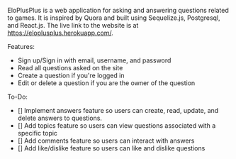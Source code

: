 EloPlusPlus is a web application for asking and answering questions related to games. It is inspired by Quora and built using Sequelize.js, Postgresql, and React.js. The live link to the website is at https://eloplusplus.herokuapp.com/.

Features:
* Sign up/Sign in with email, username, and password
* Read all questions asked on the site
* Create a question if you're logged in
* Edit or delete a question if you are the owner of the question

To-Do:
- [] Implement answers feature so users can create, read, update, and delete answers to questions.
- [] Add topics feature so users can view questions associated with a specific topic
- [] Add comments feature so users can interact with answers
- [] Add like/dislike feature so users can like and dislike questions
